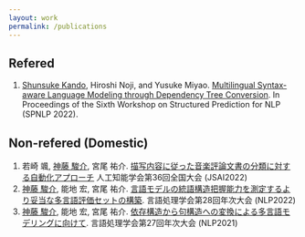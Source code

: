 ```yaml
---
layout: work
permalink: /publications
---
```


## Refered

1. <u>Shunsuke Kando</u>, Hiroshi Noji, and Yusuke Miyao. [Multilingual Syntax-aware Language Modeling through Dependency Tree Conversion](https://aclanthology.org/2022.spnlp-1.1/). In Proceedings of the Sixth Workshop on Structured Prediction for NLP (SPNLP 2022).

## Non-refered (Domestic)

1. 若崎 颯, <u>神藤 駿介</u>, 宮尾 祐介. [描写内容に従った音楽評論文書の分類に対する自動化アプローチ](https://confit.atlas.jp/guide/event/jsai2022/subject/1P5-GS-6-03/date?cryptoId=) 人工知能学会第36回全国大会 (JSAI2022)
1. <u>神藤 駿介</u>, 能地 宏, 宮尾 祐介. [言語モデルの統語構造把握能力を測定するより妥当な多言語評価セットの構築](https://www.anlp.jp/proceedings/annual_meeting/2022/pdf_dir/G5-1.pdf). 言語処理学会第28回年次大会 (NLP2022)
1. <u>神藤 駿介</u>, 能地 宏, 宮尾 祐介. [依存構造から句構造への変換による多言語モデリングに向けて](https://www.anlp.jp/proceedings/annual_meeting/2021/pdf_dir/P5-1.pdf). 言語処理学会第27回年次大会 (NLP2021)

